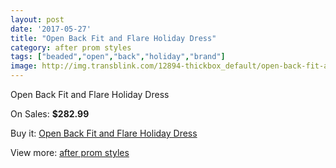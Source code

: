 ```yaml
---
layout: post
date: '2017-05-27'
title: "Open Back Fit and Flare Holiday Dress"
category: after prom styles
tags: ["beaded","open","back","holiday","brand"]
image: http://img.transblink.com/12894-thickbox_default/open-back-fit-and-flare-holiday-dress.jpg
---
```

Open Back Fit and Flare Holiday Dress

On Sales: **$282.99**
<a href="https://www.transblink.com/en/after-prom-styles/4156-open-back-fit-and-flare-holiday-dress.html"><amp-img layout="responsive" width="600" height="600" src="//img.transblink.com/12894-thickbox_default/open-back-fit-and-flare-holiday-dress.jpg" alt="Open Back Fit and Flare Holiday Dress 0" /></a>
<a href="https://www.transblink.com/en/after-prom-styles/4156-open-back-fit-and-flare-holiday-dress.html"><amp-img layout="responsive" width="600" height="600" src="//img.transblink.com/12898-thickbox_default/open-back-fit-and-flare-holiday-dress.jpg" alt="Open Back Fit and Flare Holiday Dress 1" /></a>
<a href="https://www.transblink.com/en/after-prom-styles/4156-open-back-fit-and-flare-holiday-dress.html"><amp-img layout="responsive" width="600" height="600" src="//img.transblink.com/12897-thickbox_default/open-back-fit-and-flare-holiday-dress.jpg" alt="Open Back Fit and Flare Holiday Dress 2" /></a>
<a href="https://www.transblink.com/en/after-prom-styles/4156-open-back-fit-and-flare-holiday-dress.html"><amp-img layout="responsive" width="600" height="600" src="//img.transblink.com/12896-thickbox_default/open-back-fit-and-flare-holiday-dress.jpg" alt="Open Back Fit and Flare Holiday Dress 3" /></a>
<a href="https://www.transblink.com/en/after-prom-styles/4156-open-back-fit-and-flare-holiday-dress.html"><amp-img layout="responsive" width="600" height="600" src="//img.transblink.com/12895-thickbox_default/open-back-fit-and-flare-holiday-dress.jpg" alt="Open Back Fit and Flare Holiday Dress 4" /></a>

Buy it: [Open Back Fit and Flare Holiday Dress](https://www.transblink.com/en/after-prom-styles/4156-open-back-fit-and-flare-holiday-dress.html "Open Back Fit and Flare Holiday Dress")

View more: [after prom styles](https://www.transblink.com/en/55-after-prom-styles "after prom styles")